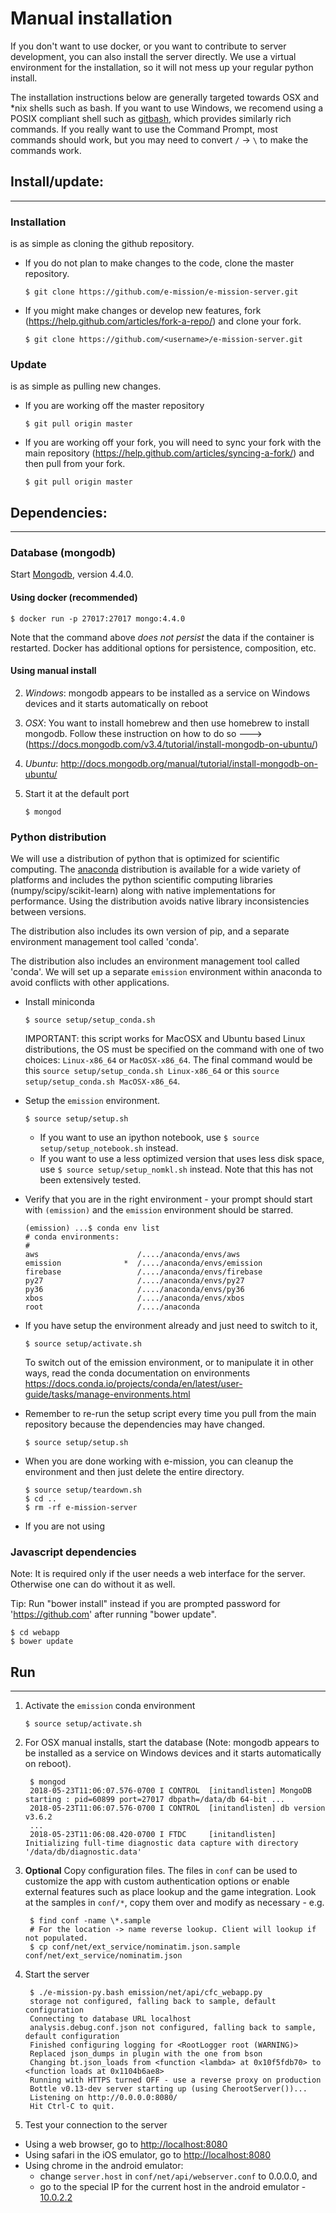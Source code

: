 # Manual installation #

If you don't want to use docker, or you want to contribute to server development, you can also install the server directly. We use a virtual environment for the installation, so it will not mess up your regular python install.

The installation instructions below are generally targeted towards OSX and \*nix shells such as bash. If you want to use Windows, we recomend using a POSIX compliant shell such as [gitbash](https://openhatch.org/missions/windows-setup/install-git-bash), which provides similarly rich commands. If you really want to use the Command Prompt, most commands should work, but you may need to convert `/` -> `\` to make the commands work.


## Install/update: ##
-------------------

### Installation ###
is as simple as cloning the github repository.

- If you do not plan to make changes to the code, clone the master repository.

  ```
  $ git clone https://github.com/e-mission/e-mission-server.git
  ```

- If you might make changes or develop new features, fork (https://help.github.com/articles/fork-a-repo/) and clone your fork.

  ```
  $ git clone https://github.com/<username>/e-mission-server.git
  ```

### Update ###
is as simple as pulling new changes.

- If you are working off the master repository

  ```
  $ git pull origin master
  ```

- If you are working off your fork, you will need to sync your fork with the main repository (https://help.github.com/articles/syncing-a-fork/) and then pull from your fork.

  ```
  $ git pull origin master
  ```

## Dependencies: ##
-------------------

### Database (mongodb) ###
Start [Mongodb](http://www.mongodb.org/), version 4.4.0.

#### Using docker (recommended) ####

```
$ docker run -p 27017:27017 mongo:4.4.0
```

Note that the command above _does not persist_ the data if the container is restarted. Docker has additional options for persistence, composition, etc.

#### Using manual install ####


  2. *Windows*: mongodb appears to be installed as a service on Windows devices and it starts automatically on reboot
  3. *OSX*: You want to install homebrew and then use homebrew to install mongodb. Follow these instruction on how to do so ---> (https://docs.mongodb.com/v3.4/tutorial/install-mongodb-on-ubuntu/)
  4. *Ubuntu*: http://docs.mongodb.org/manual/tutorial/install-mongodb-on-ubuntu/

2. Start it at the default port

     `$ mongod`

### Python distribution ###
We will use a distribution of python that is optimized for scientific
computing. The [anaconda](https://store.continuum.io/cshop/anaconda/)
distribution is available for a wide variety of platforms and includes the
python scientific computing libraries (numpy/scipy/scikit-learn) along with
native implementations for performance. Using the distribution avoids native
library inconsistencies between versions.

The distribution also includes its own version of pip, and a separate environment
management tool called 'conda'.

The distribution also includes an environment management tool called 'conda'. We will set up a separate `emission`
environment within anaconda to avoid conflicts with other applications.

- Install miniconda

  ```
  $ source setup/setup_conda.sh
  ```
  IMPORTANT: this script works for MacOSX and Ubuntu based Linux distributions, the OS must be specified on the command with one of two choices: ```Linux-x86_64``` or ```MacOSX-x86_64```. The final command would be this ```source setup/setup_conda.sh Linux-x86_64``` or this ```source setup/setup_conda.sh MacOSX-x86_64```.

- Setup the `emission` environment.

  ```
  $ source setup/setup.sh
  ```
  
  - If you want to use an ipython notebook, use `$ source setup/setup_notebook.sh` instead.
  - If you want to use a less optimized version that uses less disk space, use `$ source setup/setup_nomkl.sh` instead. Note that this has not been extensively tested.

- Verify that you are in the right environment - your prompt should start with
  `(emission)` and the `emission` environment should be starred.

  ```
  (emission) ...$ conda env list
  # conda environments:
  #
  aws                      /..../anaconda/envs/aws
  emission              *  /..../anaconda/envs/emission
  firebase                 /..../anaconda/envs/firebase
  py27                     /..../anaconda/envs/py27
  py36                     /..../anaconda/envs/py36
  xbos                     /..../anaconda/envs/xbos
  root                     /..../anaconda
  ```
  
- If you have setup the environment already and just need to switch to it, 

  ```
  $ source setup/activate.sh
  ```

  To switch out of the emission environment, or to manipulate it in other ways, read the conda documentation on environments https://docs.conda.io/projects/conda/en/latest/user-guide/tasks/manage-environments.html

- Remember to re-run the setup script every time you pull from the main repository because the dependencies may have changed.

  ```
  $ source setup/setup.sh
  ```

- When you are done working with e-mission, you can cleanup the environment and then just delete the entire directory.

  ```
  $ source setup/teardown.sh
  $ cd ..
  $ rm -rf e-mission-server
  ```
  
- If you are not using 


### Javascript dependencies ###

Note: It is required only if the user needs a  web interface for the server. Otherwise one can do without it as well.

Tip: Run "bower install" instead if you are prompted password for 'https://github.com' after running "bower update".

    $ cd webapp
    $ bower update

## Run ##
---------

1. Activate the `emission` conda environment

   ```
   $ source setup/activate.sh
   ```


1. For OSX manual installs, start the database  (Note: mongodb appears to be installed as a service on Windows devices and it starts automatically on reboot). 

        $ mongod
        2018-05-23T11:06:07.576-0700 I CONTROL  [initandlisten] MongoDB starting : pid=60899 port=27017 dbpath=/data/db 64-bit ...
        2018-05-23T11:06:07.576-0700 I CONTROL  [initandlisten] db version v3.6.2
        ...
        2018-05-23T11:06:08.420-0700 I FTDC     [initandlisten] Initializing full-time diagnostic data capture with directory '/data/db/diagnostic.data'

1. **Optional** Copy configuration files. The files in `conf` can be used to customize the app with custom authentication options or enable external features such as place lookup and the game integration. Look at the samples in `conf/*`, copy them over and modify as necessary - e.g.

        $ find conf -name \*.sample
        # For the location -> name reverse lookup. Client will lookup if not populated.
        $ cp conf/net/ext_service/nominatim.json.sample conf/net/ext_service/nominatim.json

1. Start the server

        $ ./e-mission-py.bash emission/net/api/cfc_webapp.py
        storage not configured, falling back to sample, default configuration
        Connecting to database URL localhost
        analysis.debug.conf.json not configured, falling back to sample, default configuration
        Finished configuring logging for <RootLogger root (WARNING)>
        Replaced json_dumps in plugin with the one from bson
        Changing bt.json_loads from <function <lambda> at 0x10f5fdb70> to <function loads at 0x1104b6ae8>
        Running with HTTPS turned OFF - use a reverse proxy on production
        Bottle v0.13-dev server starting up (using CherootServer())...
        Listening on http://0.0.0.0:8080/
        Hit Ctrl-C to quit.

1. Test your connection to the server
  * Using a web browser, go to [http://localhost:8080](http://localhost:8080)
  * Using safari in the iOS emulator, go to [http://localhost:8080](http://localhost:8080)
  * Using chrome in the android emulator:
    * change `server.host` in `conf/net/api/webserver.conf` to 0.0.0.0, and 
    * go to the special IP for the current host in the android emulator - [10.0.2.2](https://developer.android.com/tools/devices/emulator.html#networkaddresses)

